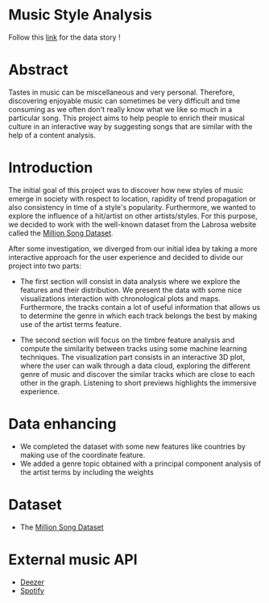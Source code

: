 # Music Style Analysis

Follow this [link](https://cgallay.github.io/Ada) for the data story !
# Abstract

Tastes in music can be miscellaneous and very personal. Therefore, discovering enjoyable music can sometimes be very difficult and time consuming as we often don't really know what we like so much in a particular song. This project aims to help people to enrich their musical culture in an interactive way by suggesting songs that are similar with the help of a content analysis.

# Introduction

The initial goal of this project was to discover how new styles of music emerge in society with respect to location, rapidity of trend propagation or also consistency in time of a style's popularity. Furthermore, we wanted to explore the influence of a hit/artist on other artists/styles.
For this purpose, we decided to work with the well-known dataset from the Labrosa website called the [Million Song Dataset](https://labrosa.ee.columbia.edu/millionsong/).

 After some investigation, we diverged from our initial idea by taking a more interactive approach for the user experience and decided to divide our project into two parts:

- The first section will consist in data analysis where we explore the features and their distribution. We present the data with some nice visualizations interaction with chronological plots and maps. Furthermore, the tracks contain a lot of useful information that allows us to determine the genre in which each track belongs the best by making use of the artist terms feature.

- The second section will focus on the timbre feature analysis and compute the similarity between tracks using some machine learning techniques. The visualization part consists in an interactive 3D plot, where the user can walk through a data cloud, exploring the different genre of music and discover the similar tracks which are close to each other in the graph. Listening to short previews  highlights the immersive experience.

# Data enhancing

- We completed the dataset with some new features like countries by making use of the coordinate feature.
- We added a genre topic obtained with a principal component analysis of the artist terms by including the weights


# Dataset
- The [Million Song Dataset](https://labrosa.ee.columbia.edu/millionsong/)

# External music API
- [Deezer](https://developers.deezer.com/api/explorer)
- [Spotify](https://developer.spotify.com/web-api/)

